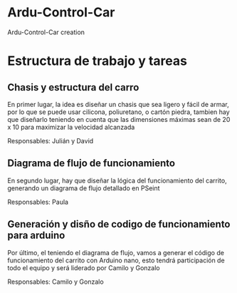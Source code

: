 # Ardu-Control-Car
Ardu-Control-Car creation

<h1>Estructura de trabajo y tareas</h1>


<h2>Chasis y estructura del carro</h2>

<p>En primer lugar, la idea es diseñar un chasis que sea ligero y fácil de armar, por lo que se puede usar cilicona, poliuretano, o cartón piedra, tambien hay que diseñarlo teniendo en cuenta que las dimensiones máximas sean de 20 x 10 para maximizar la velocidad alcanzada</p>

<p>Responsables: Julián y David </p>

<h2>Diagrama de flujo de funcionamiento</h2>

<p>En segundo lugar, hay que diseñar la lógica del funcionamiento del carrito, generando un diagrama de flujo detallado en PSeint</p>

<p>Responsables: Paula</p>

<h2>Generación y disño de codigo de funcionamiento para arduino</h2>

<p>Por último, el teniendo el diagrama de flujo, vamos a generar el código de funcionamiento del carrito con Arduino nano, esto tendrá participación de todo el equipo y será liderado por Camilo y Gonzalo </p>

<p>Responsables: Camilo y Gonzalo</p>